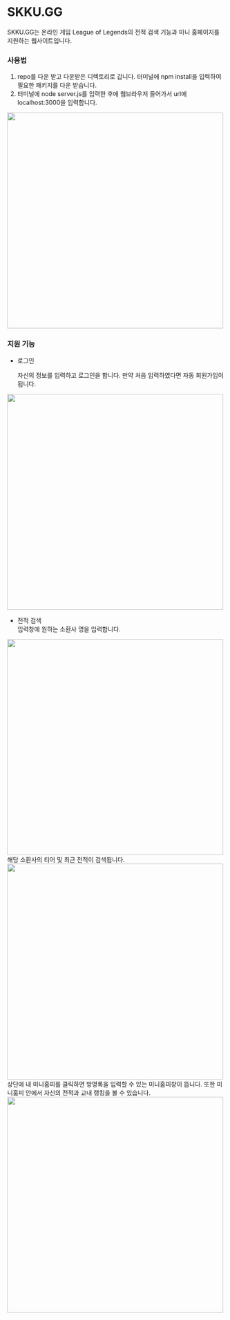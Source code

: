 # SKKU.GG

SKKU.GG는 온라인 게임 League of Legends의 전적 검색 기능과 미니 홈페이지를 지원하는 웹사이트입니다.

### 사용법
1. repo를 다운 받고 다운받은 디렉토리로 갑니다. 터미널에 npm install을 입력하여 필요한 패키지를 다운 받습니다.
2. 터미널에 node server.js를 입력한 후에 웹브라우저 들어가서 url에 localhost:3000을 입력합니다.
<img src="https://user-images.githubusercontent.com/107476261/204820209-50091443-b68c-464d-81eb-02c50593e364.png" width=500  >



### 지원 기능
- 로그인<br>

  자신의 정보를 입력하고 로그인을 합니다. 만약 처음 입력하였다면 자동 회원가입이 됩니다.
<img src="https://user-images.githubusercontent.com/107476261/204816095-c04fa3bf-3086-4202-9197-0e8e3fb820f2.png" width=500  >

- 전적 검색<br>
  입력창에 원하는 소환사 명을 입력합니다.
<img src="https://user-images.githubusercontent.com/107476261/204821733-afdfc6a2-6489-4fc3-8605-89207a7db6b0.png" width=500  >

<br>
해당 소환사의 티어 및 최근 전적이 검색됩니다.
<img src="https://user-images.githubusercontent.com/107476261/204822054-12dab435-3899-4e38-bff3-e86906bc6f07.png" width=500  >

<br>
상단에 내 미니홈피를 클릭하면 방명록을 입력할 수 있는 미니홈피창이 뜹니다. 또한 미니홈피 안에서 자신의 전적과 교내 랭킹을 볼 수 있습니다. 
<img src="https://user-images.githubusercontent.com/107476261/204822983-25882e20-f97a-4297-9df2-273e501fdff8.png" width=500  >


